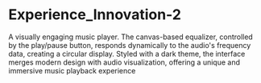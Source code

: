 # Experience_Innovation-2

A visually engaging music player. The canvas-based equalizer, controlled by the play/pause button, responds dynamically to the audio's frequency data, creating a  circular display. Styled with a dark theme, the interface merges modern design with audio visualization, offering a unique and immersive music playback experience
